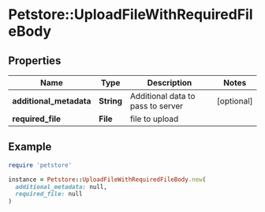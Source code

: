 # Petstore::UploadFileWithRequiredFileBody

## Properties

| Name | Type | Description | Notes |
| ---- | ---- | ----------- | ----- |
| **additional_metadata** | **String** | Additional data to pass to server | [optional] |
| **required_file** | **File** | file to upload |  |

## Example

```ruby
require 'petstore'

instance = Petstore::UploadFileWithRequiredFileBody.new(
  additional_metadata: null,
  required_file: null
)
```

